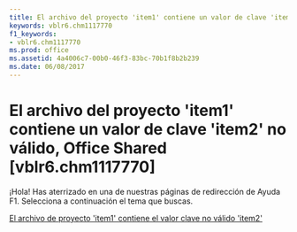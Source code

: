 ```yaml
---
title: El archivo del proyecto 'item1' contiene un valor de clave 'item2' no válido, Office Shared [vblr6.chm1117770]
keywords: vblr6.chm1117770
f1_keywords:
- vblr6.chm1117770
ms.prod: office
ms.assetid: 4a4006c7-00b0-46f3-83bc-70b1f8b2b239
ms.date: 06/08/2017
---
```





# El archivo del proyecto 'item1' contiene un valor de clave 'item2' no válido, Office Shared [vblr6.chm1117770]

¡Hola! Has aterrizado en una de nuestras páginas de redirección de Ayuda F1. Selecciona a continuación el tema que buscas.


 [El archivo de proyecto 'item1' contiene el valor clave no válido 'item2'](http://msdn.microsoft.com/library/the-project-file-item1-contains-invalid-item2-key-value%28Office.15%29.aspx)



